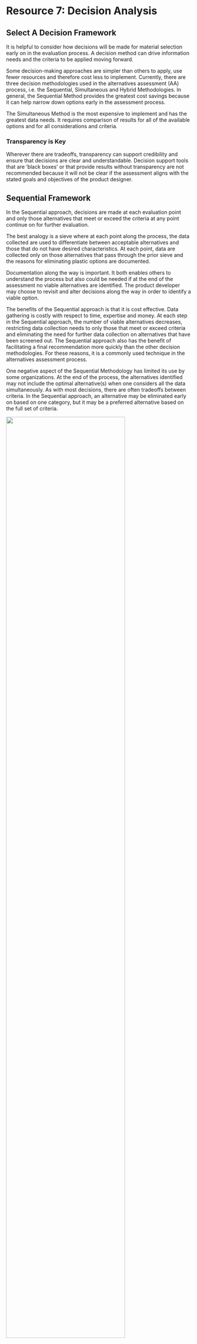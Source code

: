 # Resource 7: Decision Analysis

## Select A Decision Framework
It is helpful to consider how decisions will be made for material selection early on in the evaluation process. A decision method can drive information needs and the criteria to be applied moving forward.

Some decision-making approaches are simpler than others to apply, use fewer resources and therefore cost less to implement. Currently, there are three decision methodologies used in the alternatives assessment (AA) process, i.e. the Sequential, Simultaneous and Hybrid Methodologies. In general, the Sequential Method provides the greatest cost savings because it can help narrow down options early in the assessment process.

The Simultaneous Method is the most expensive to implement and has the greatest data needs. It requires comparison of results for all of the available options and for all considerations and criteria.

### Transparency is Key
Wherever there are tradeoffs, transparency can support credibility and ensure that decisions are clear and understandable.  Decision support tools that are ‘black boxes’ or that provide results without transparency are not recommended because it will not be clear if the assessment aligns with the stated goals and objectives of the product designer.

## Sequential Framework
In the Sequential approach, decisions are made at each evaluation point and only those alternatives that meet or exceed the criteria at any point continue on for further evaluation.

The best analogy is a sieve where at each point along the process, the data collected are used to differentiate between acceptable alternatives and those that do not have desired characteristics.  At each point, data are collected only on those alternatives that pass through the prior sieve and the reasons for eliminating plastic options are documented.

Documentation along the way is important. It both enables others to understand the process but also could be needed if at the end of the assessment no viable alternatives are identified. The product developer may choose to revisit and alter decisions along the way in order to identify a viable option.

The benefits of the Sequential approach is that it is cost effective.  Data gathering is costly with respect to time, expertise and money.  At each step in the Sequential approach, the number of viable alternatives decreases, restricting data collection needs to only those that meet or exceed criteria and eliminating the need for further data collection on alternatives that have been screened out.  The Sequential approach also has the benefit of facilitating a final recommendation more quickly than the other decision methodologies.  For these reasons, it is a commonly used technique in the alternatives assessment process.

One negative aspect of the Sequential Methodology has limited its use by some organizations.  At the end of the process, the alternatives identified may not include the optimal alternative(s) when one considers all the data simultaneously.  As with most decisions, there are often tradeoffs between criteria.  In the Sequential approach, an alternative may be eliminated early on based on one category, but it may be a preferred alternative based on the full set of criteria.

<img src="https://github.com/NorthwestGreenChemistry/PrISM/blob/develop/app/assets/tool-decision-analysis/sequential-decision-analysis.png" width="80%">

Using the parameters of Hazard, Performance, Cost & Availability and Exposure, the above flow chart illustrates how the Sequential approach to decision support would help to identify preferred alternatives.

## Simultaneous Framework
 In the Simultaneous approach, data are collected on all alternatives for all relevant categories and criteria.  The product developer then creates a framework and a weighting scheme and documents the decision criteria. Using the data collected, all of the alternatives are compared against the desired criteria simultaneously.  When more than one material is found to be viable, additional criteria may be applied to further refine the preferred alternatives.

The benefit of the Simultaneous approach is that it retains more options throughout the decision-making process. The Simultaneous approach identifies materials with the lowest overall impact to human health and the environment. However, while optimized for an overall score, a material may be sub-optimal for any one category.

The negative side of the Simultaneous approach is that it is expensive and labor intensive because data are collected on all possible alternatives. In addition, the product developer must create ranking criteria against which all the alternatives are compared. Data gaps may become more of an issue because more data are needed. For these reasons, some organizations opt not to use the Simultaneous approach.

<img src="https://github.com/NorthwestGreenChemistry/PrISM/blob/develop/app/assets/tool-decision-analysis/simultaneous-decision-analysis.png" width="80%">

Using the parameters of Hazard, Performance, Cost & Availability and Exposure, the above flow chart illustrates how the Simultaneous approach to decision support would help to identify preferred alternatives.

## Hybrid Framework
The Hybrid approach, as its name indicates, is a mixture of the Sequential and Simultaneous approaches.  In the Hybrid approach, the Sequential approach is used for a few criteria and the alternatives that remain at the end of that process are subjected to further evaluation using the Simultaneous approach. For example, an organization may decide to use the Sequential approach for the performance and toxicity evaluations. Only those chemicals or materials that meet or exceed the performance requirements are submitted for a toxicity evaluation.  Upon completion of the toxicity evaluation, only those chemicals or materials that meet or exceed toxicity requirements are evaluated using the Simultaneous approach for the remaining decision criteria. 

The Hybrid approach has the benefit of addressing to a degree the pros and cons identified for the Sequential and Simultaneous approaches.  By using the Sequential approach, cost and resource requirements are reduced by concentrating limited resources on the most viable candidates.  By using the Simultaneous approach, evaluation is conducted on a broader pool of alternatives. 

Because of its flexibility and its optimized use of resources, the Hybrid approach may be the preferred approach for evaluating alternatives.

<img src="https://github.com/NorthwestGreenChemistry/PrISM/blob/develop/app/assets/tool-decision-analysis/hybrid-decision-analysis.png" width="80%">

The Hybrid Framework combines elements of the Sequential approach and the Simultaneous approach.  First the Sequential approach is used to rule out those options that fail the initial screening criteria.  Them the Simultaneous approach is used to compare all of the remaining options for all of the remaining criteria at the same time.

## Example
<img src="https://github.com/NorthwestGreenChemistry/PrISM/blob/develop/app/assets/tool-decision-analysis/alternatives-flow-chart.png" width="80%">

Using the parameters of Hazard, Performance, Cost & Availability and Exposure, the above flow chart illustrates how the Hybrid approach to decision support would help to identify preferred alternatives.

### Tools and Resources
[Learn more about Decision Analysis on page 48 of the IC2 Guide, Image Source](http://theic2.org/article/download-pdf/file_name/IC2_AA_Guide_Version_1.1.pdf)
